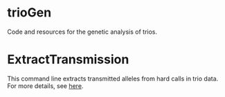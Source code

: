 # trioGen
Code and resources for the genetic analysis of trios.

# ExtractTransmission

This command line extracts transmitted alleles from hard calls in trio data. For more details, see [here](https://github.com/mvaudel/trioGen/blob/master/docs/ExtractTransmission.md).
